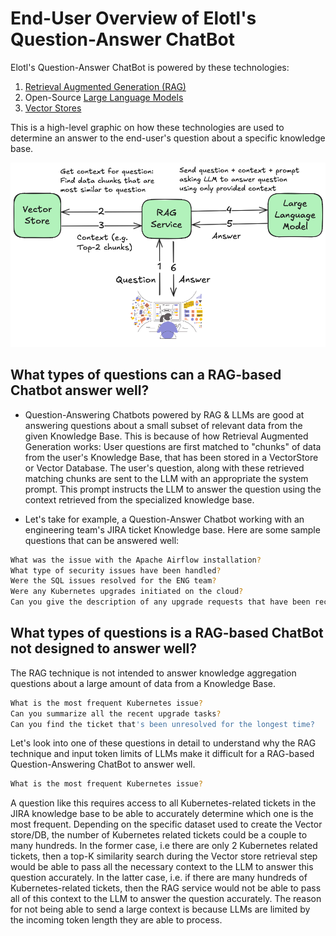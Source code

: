 # End-User Overview of Elotl's Question-Answer ChatBot

Elotl's Question-Answer ChatBot is powered by these technologies:

1. [Retrieval Augmented Generation (RAG)](https://en.wikipedia.org/wiki/Retrieval-augmented_generation)
2. Open-Source [Large Language Models](https://en.wikipedia.org/wiki/Large_language_model)
3. [Vector Stores](https://en.wikipedia.org/wiki/Vector_database)

This is a high-level graphic on how these technologies are used to determine an answer to the end-user's question about a specific knowledge base.

<center>
<img src="./diagrams/elotl_genai_stack_enduser.png" alt="elotl_genai_stack_enduser" width="600"/>
</center>

## What types of questions can a RAG-based Chatbot answer well?

- Question-Answering Chatbots powered by RAG & LLMs are good at answering questions about a small subset of relevant data from the given 
Knowledge Base. This is because of how Retrieval Augmented Generation works: User questions are first matched to "chunks" of data from 
the user's Knowledge Base, that has been stored in a VectorStore or Vector Database. The user's question, along with these retrieved matching 
chunks are sent to the LLM with an appropriate the system prompt. This prompt instructs the LLM to answer the question using the context retrieved
from the specialized knowledge base.

- Let's take for example, a Question-Answer Chatbot working with an engineering team's JIRA ticket Knowledge base. Here are some sample questions
that can be answered well:

```sh
What was the issue with the Apache Airflow installation?
What type of security issues have been handled? 
Were the SQL issues resolved for the ENG team?
Were any Kubernetes upgrades initiated on the cloud? 
Can you give the description of any upgrade requests that have been received? 
```

## What types of questions is a RAG-based ChatBot not designed to answer well?

The RAG technique is not intended to answer knowledge aggregation questions about a large amount of data from a Knowledge Base.

```sh
What is the most frequent Kubernetes issue? 
Can you summarize all the recent upgrade tasks?
Can you find the ticket that's been unresolved for the longest time?
```

Let's look into one of these questions in detail to understand why the RAG technique and input token limits of LLMs make it difficult for a 
RAG-based Question-Answering ChatBot to answer well.

```sh
What is the most frequent Kubernetes issue? 
```

A question like this requires access to all Kubernetes-related tickets in the JIRA knowledge base to be able to accurately determine which one
is the most frequent. Depending on the specific dataset used to create the Vector store/DB, the number of Kubernetes related tickets could be a 
couple to many hundreds. In the former case, i.e there are only 2 Kubernetes related tickets, then a top-K similarity search during the Vector 
store retrieval step would be able to pass all the necessary context to the LLM to answer this question accurately. In the latter case,
i.e. if there are many hundreds of Kubernetes-related tickets, then the RAG service would not be able to pass all of this context to the LLM
to answer the question accurately. The reason for not being able to send a large context is because LLMs are limited by the incoming token length
they are able to process.

